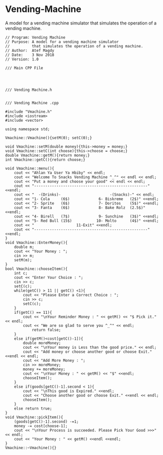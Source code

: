 # Vending-Machine
A model for a vending machine simulator that simulates the operation of a vending machine.

    // Program: Vending Machine
    // Purpose: A model for a vending machine simulator
    //          that simulates the operation of a vending machine.
    // Author:  Atef Magdy
    // Date:    3 Nov 2018
    // Version: 1.0

    /// Main CPP File

    


    /// Vending Machine.h

    
    /// Vending Machine .cpp

    #include "Vmachine.h"
    #include <iostream>
    #include <vector>

    using namespace std;

    Vmachine::Vmachine(){setM(0); setC(0);}

    void Vmachine::setM(double money){this->money = money;}
    void Vmachine::setC(int choose){this->choose = choose;}
    double Vmachine::getM(){return money;}
    int Vmachine::getC(){return choose;}

    void Vmachine::menu(){
        cout << "Ahlan Ya User Ya Hbiby" << endl;
        cout << "Welcome To Snacks Vending Machine ^_^" << endl << endl;
        cout << "Put a money and choose your good" << endl << endl;
        cout << "---------------------------------------------------" <<endl;
        cout << "  -(Drinks)-                      -(Snacks)-" << endl;
        cout << "1- Cola     (6$)             6- Biskreme   (2$)" <<endl;
        cout << "2- Sprite   (6$)             7- Doritos    (5$)" <<endl;
        cout << "3- Fanta    (6$)             8- Bake Rolz  (2.5$)" <<endl;
        cout << "4- Birell   (7$)             9- Sunchine   (3$)" <<endl;
        cout << "5- Red Bull (15$)           10- Molto      (4$)" <<endl;
        cout << "                   11-Exit" <<endl;
        cout << "---------------------------------------------------" <<endl;
    }
    void Vmachine::EnterMoney(){
        double m;
        cout << "Your Money : ";
        cin >> m;
        setM(m);
    }
    bool Vmachine::chooseItem(){
        int c;
        cout << "Enter Your Choice : ";
        cin >> c;
        setC(c);
        while(getC() > 11 || getC() <1){
            cout << "Please Enter a Correct Choice : ";
            cin >> c;
            setC(c);
        }
        if(getC() == 11){
            cout << "\nYour Reminder Money : " << getM() << "$ Pick it." << endl;
            cout << "We are so glad to serve you ^_^" << endl;
                return false;
        }
        else if(getM()<cost[getC()-1]){
            double moreMoney;
            cout << "\nYour money is Less than the good price." << endl;
            cout << "Add money or choose another good or choose Exit." <<endl << endl;
            cout << "Add More Money : ";
            cin >> moreMoney;
            money += moreMoney;
            cout << "\nYour Money : " << getM() << "$" <<endl;
            chooseItem();
        }
        else if(goods[getC()-1].second < 1){
            cout << "\nThis good is Expired." <<endl;
            cout << "Choose another good or choose Exit." <<endl << endl;
            chooseItem();
        }
        else return true;
    }
    void Vmachine::pickItem(){
        (goods[getC()-1].second) -=1;
        money -= cost[choose-1];
        cout << "\nYour Process is succeeded. Please Pick Your Good >>>" << endl;
        cout << "Your Money : " << getM() <<endl <<endl;
    }
    Vmachine::~Vmachine(){}

